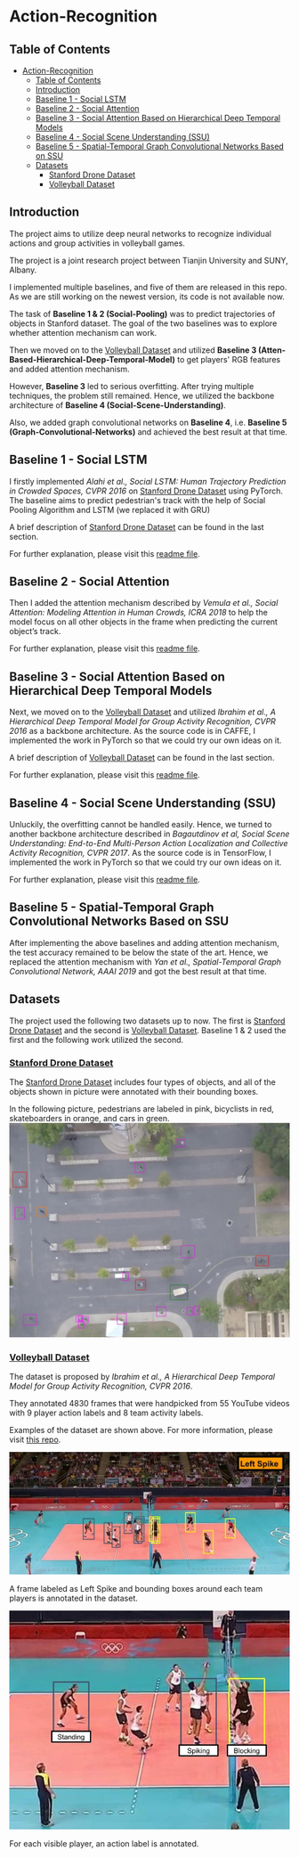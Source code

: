 # Action-Recognition

## Table of Contents

- [Action-Recognition](#action-recognition)
  - [Table of Contents](#table-of-contents)
  - [Introduction](#introduction)
  - [Baseline 1 - Social LSTM](#baseline-1---social-lstm)
  - [Baseline 2 - Social Attention](#baseline-2---social-attention)
  - [Baseline 3 - Social Attention Based on Hierarchical Deep Temporal Models](#baseline-3---social-attention-based-on-hierarchical-deep-temporal-models)
  - [Baseline 4 - Social Scene Understanding (SSU)](#baseline-4---social-scene-understanding-ssu)
  - [Baseline 5 - Spatial-Temporal Graph Convolutional Networks Based on SSU](#baseline-5---spatial-temporal-graph-convolutional-networks-based-on-ssu)
  - [Datasets](#datasets)
    - [Stanford Drone Dataset](#stanford-drone-dataset)
    - [Volleyball Dataset](#volleyball-dataset)

## Introduction

The project aims to utilize deep neural networks to recognize individual actions and group activities in volleyball games.

The project is a joint research project between Tianjin University and SUNY, Albany.

I implemented multiple baselines, and five of them are released in this repo. As we are still working on the newest version, its code is not available now.

The task of **Baseline 1 & 2 (Social-Pooling)** was to predict trajectories of objects in Stanford dataset. The goal of the two baselines was to explore whether attention mechanism can work.

Then we moved on to the [Volleyball Dataset](https://github.com/mostafa-saad/deep-activity-rec "Volleyball Dataset") and utilized **Baseline 3 (Atten-Based-Hierarchical-Deep-Temporal-Model)** to get players' RGB features and added attention mechanism.

However, **Baseline 3** led to serious overfitting. After trying multiple techniques, the problem still remained. Hence, we utilized the backbone architecture of **Baseline 4 (Social-Scene-Understanding)**.

Also, we added graph convolutional networks on **Baseline 4**, i.e. **Baseline 5 (Graph-Convolutional-Networks)** and achieved the best result at that time.

## Baseline 1 - Social LSTM

I firstly implemented *Alahi et al., Social LSTM: Human Trajectory Prediction in Crowded Spaces, CVPR 2016* on [Stanford Drone Dataset](http://cvgl.stanford.edu/projects/uav_data/ "Stanford Drone Dataset")
using PyTorch. The baseline aims to predict pedestrian's track with the help of Social Pooling Algorithm and LSTM (we replaced it with GRU)

A brief description of [Stanford Drone Dataset](http://cvgl.stanford.edu/projects/uav_data/ "Stanford Drone Dataset") can be found in the last section.

For further explanation, please visit this [readme file](Social-Pooling/README.md "Social LSTM").

## Baseline 2 - Social Attention

Then I added the attention mechanism described by *Vemula et al., Social Attention: Modeling Attention in Human Crowds, ICRA 2018* to help the model focus on all other objects in the frame when predicting the current object’s track.

For further explanation, please visit this [readme file](Social-Pooling/README.md "Social LSTM").

## Baseline 3 - Social Attention Based on Hierarchical Deep Temporal Models

Next, we moved on to the [Volleyball Dataset](https://github.com/mostafa-saad/deep-activity-rec "Volleyball Dataset") and utilized *Ibrahim et al., A Hierarchical Deep Temporal Model for Group Activity Recognition, CVPR 2016* as a backbone architecture. As the source code is in CAFFE, I implemented the work in PyTorch so that we could try our own ideas on it.

A brief description of [Volleyball Dataset](https://github.com/mostafa-saad/deep-activity-rec "Volleyball Dataset") can be found in the last section.

For further explanation, please visit this [readme file](Atten-Based-Hierarchical-Deep-Temporal-Model/README.md "Atten HDT").

## Baseline 4 - Social Scene Understanding (SSU)

Unluckily, the overfitting cannot be handled easily. Hence, we turned to another backbone architecture described in *Bagautdinov et al, Social Scene Understanding: End-to-End Multi-Person Action Localization and Collective Activity Recognition, CVPR 2017*. As the source code is in TensorFlow, I implemented the work in PyTorch so that we could try our own ideas on it.

For further explanation, please visit this [readme file](Social-Scene-Understanding/README.md "Atten HDT").

## Baseline 5 - Spatial-Temporal Graph Convolutional Networks Based on SSU

After implementing the above baselines and adding attention mechanism, the test accuracy remained to be below the state of the art. Hence, we replaced the attention mechanism with *Yan et al., Spatial-Temporal Graph Convolutional Network, AAAI 2019* and got the best result at that time.

## Datasets

The project used the following two datasets up to now. The first is [Stanford Drone Dataset](http://cvgl.stanford.edu/projects/uav_data/ "Stanford Drone Dataset") and the second is [Volleyball Dataset](https://github.com/mostafa-saad/deep-activity-rec "Volleyball Dataset"). Baseline 1 & 2 used the first and the following work utilized the second.

### [Stanford Drone Dataset](http://cvgl.stanford.edu/projects/uav_data/ "Stanford Drone Dataset")

The [Stanford Drone Dataset](http://cvgl.stanford.edu/projects/uav_data/ "Stanford Drone Dataset") includes four types of objects, and all of the objects shown in picture were annotated with their bounding boxes.

In the following picture, pedestrians are labeled in pink, bicyclists in red, skateboarders in orange, and cars in green.
![Stanford-Drone-Dataset](imgs/drone.jpg)

### [Volleyball Dataset](https://github.com/mostafa-saad/deep-activity-rec "Volleyball Dataset")

The dataset is proposed by *Ibrahim et al., A Hierarchical Deep Temporal Model for Group Activity Recognition, CVPR 2016*.

They annotated 4830 frames that were handpicked from 55 YouTube videos with 9 player action labels and 8 team activity labels.

Examples of the dataset are shown above. For more information, please visit [this repo](https://github.com/mostafa-saad/deep-activity-rec "Deep-Activity-Rec").

![dataset-1](imgs/dataset1.jpg)

A frame labeled as Left Spike and bounding boxes around each team players is annotated in the dataset.

![dataset-2](imgs/dataset2.jpg)

For each visible player, an action label is annotated.
